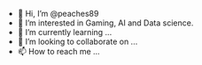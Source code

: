 - 👋 Hi, I’m @peaches89
- 👀 I’m interested in Gaming, AI and Data science.
- 🌱 I’m currently learning ...
- 💞️ I’m looking to collaborate on ...
- 📫 How to reach me ...

<!---
peaches89/peaches89 is a ✨ special ✨ repository because its `README.md` (this file) appears on your GitHub profile.
You can click the Preview link to take a look at your changes.
--->
